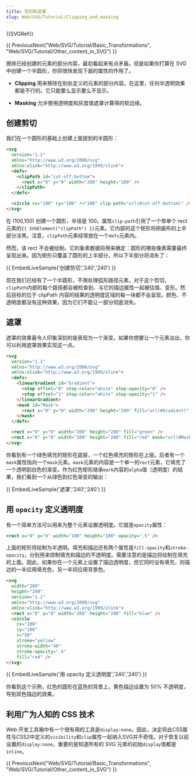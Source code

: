 ```yaml
---
title: 剪切和遮罩
slug: Web/SVG/Tutorial/Clipping_and_masking
---
```


{{SVGRef}}

{{ PreviousNext("Web/SVG/Tutorial/Basic_Transformations", "Web/SVG/Tutorial/Other_content_in_SVG") }}

擦除已经创建的元素的部分内容，最初看起来有点矛盾。但是如果你打算在 SVG 中创建一个半圆形，你将很快发现下面的属性的作用了。

- **Clipping** 用来移除在别处定义的元素的部分内容。在这里，任何半透明效果都是不行的。它只能要么显示要么不显示。

- **Masking** 允许使用透明度和灰度值遮罩计算得的软边缘。

## 创建剪切

我们在一个圆形的基础上创建上面提到的半圆形：

```html
<svg
  version="1.1"
  xmlns="http://www.w3.org/2000/svg"
  xmlns:xlink="http://www.w3.org/1999/xlink">
  <defs>
    <clipPath id="cut-off-bottom">
      <rect x="0" y="0" width="200" height="100" />
    </clipPath>
  </defs>

  <circle cx="100" cy="100" r="100" clip-path="url(#cut-off-bottom)" />
</svg>
```

在 (100,100) 创建一个圆形，半径是 100。属性`clip-path`引用了一个带单个 rect 元素的`{{ SVGElement("clipPath") }}`元素。它内部的这个矩形将把画布的上半部分涂黑。注意，`clipPath`元素经常放在一个`defs`元素内。

然而，该 rect 不会被绘制。它的象素数据将用来确定：圆形的哪些像素需要最终呈现出来。因为矩形只覆盖了圆形的上半部分，所以下半部分将消失了：

{{ EmbedLiveSample('创建剪切','240','240') }}

现在我们已经有了一个半圆形，不用处理弧形路径元素。对于这个剪切，`clipPath`内部的每个路径都会被检查到、与它的描边属性一起被估值、变形。然后目标的位于 clipPath 内容的结果的透明度区域的每一块都不会呈现。颜色、不透明度都没有这种效果，因为它们不能让一部分彻底消失。

## 遮罩

遮罩的效果最令人印象深刻的是表现为一个渐变。如果你想要让一个元素淡出，你可以利用遮罩效果实现这一点。

```html
<svg
  version="1.1"
  xmlns="http://www.w3.org/2000/svg"
  xmlns:xlink="http://www.w3.org/1999/xlink">
  <defs>
    <linearGradient id="Gradient">
      <stop offset="0" stop-color="white" stop-opacity="0" />
      <stop offset="1" stop-color="white" stop-opacity="1" />
    </linearGradient>
    <mask id="Mask">
      <rect x="0" y="0" width="200" height="200" fill="url(#Gradient)" />
    </mask>
  </defs>

  <rect x="0" y="0" width="200" height="200" fill="green" />
  <rect x="0" y="0" width="200" height="200" fill="red" mask="url(#Mask)" />
</svg>
```

你看到有一个绿色填充的矩形在底层，一个红色填充的矩形在上层。后者有一个`mask`属性指向一个`mask`元素。`mask`元素的内容是一个单一的`rect`元素，它填充了一个透明到白色的渐变。作为红色矩形继承`mark`内容的`alpha`值（透明度）的结果，我们看到一个从绿色到红色渐变的输出：

{{ EmbedLiveSample('遮罩','240','240') }}

## 用 `opacity` 定义透明度

有一个简单方法可以用来为整个元素设置透明度。它就是`opacity`属性：

```xml
<rect x="0" y="0" width="100" height="100" opacity=".5" />
```

上面的矩形将绘制为半透明。填充和描边还有两个属性是`fill-opacity`和`stroke-opacity`，分别用来控制填充和描边的不透明度。需要注意的是描边将绘制在填充的上面。因此，如果你在一个元素上设置了描边透明度，但它同时设有填充，则描边的一半应用填充色，另一半将应用背景色。

```html
<svg
  width="200"
  height="200"
  version="1.1"
  xmlns="http://www.w3.org/2000/svg"
  xmlns:xlink="http://www.w3.org/1999/xlink">
  <rect x="0" y="0" width="200" height="200" fill="blue" />
  <circle
    cx="100"
    cy="100"
    r="50"
    stroke="yellow"
    stroke-width="40"
    stroke-opacity=".5"
    fill="red" />
</svg>
```

{{ EmbedLiveSample('用 opacity 定义透明度','240','240') }}

你看到这个示例，红色的圆形在蓝色的背景上，黄色描边设置为 50% 不透明度，导到双色描边的效果。

## 利用广为人知的 CSS 技术

Web 开发工具箱中有一个很有用的工具是`display:none`。因此，决定将此CSS属性与CSS2中定义的`visibility`和`clip`属性一起纳入SVG并不奇怪。对于恢复以前设置的`display:none`，重要的是知道所有的 SVG 元素的初始`display`值都是`inline`。

{{ PreviousNext("Web/SVG/Tutorial/Basic_Transformations", "Web/SVG/Tutorial/Other_content_in_SVG") }}
